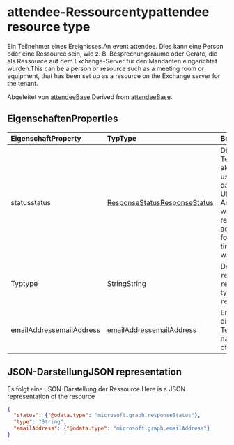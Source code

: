 # <a name="attendee-resource-type"></a><span data-ttu-id="3dee0-101">attendee-Ressourcentyp</span><span class="sxs-lookup"><span data-stu-id="3dee0-101">attendee resource type</span></span>

<span data-ttu-id="3dee0-102">Ein Teilnehmer eines Ereignisses.</span><span class="sxs-lookup"><span data-stu-id="3dee0-102">An event attendee.</span></span> <span data-ttu-id="3dee0-103">Dies kann eine Person oder eine Ressource sein, wie z. B. Besprechungsräume oder Geräte, die als Ressource auf dem Exchange-Server für den Mandanten eingerichtet wurden.</span><span class="sxs-lookup"><span data-stu-id="3dee0-103">This can be a person or resource such as a meeting room or equipment, that has been set up as a resource on the Exchange server for the tenant.</span></span>

<span data-ttu-id="3dee0-104">Abgeleitet von [attendeeBase](attendeebase.md).</span><span class="sxs-lookup"><span data-stu-id="3dee0-104">Derived from [attendeeBase](attendeebase.md).</span></span>

## <a name="properties"></a><span data-ttu-id="3dee0-105">Eigenschaften</span><span class="sxs-lookup"><span data-stu-id="3dee0-105">Properties</span></span>
| <span data-ttu-id="3dee0-106">Eigenschaft</span><span class="sxs-lookup"><span data-stu-id="3dee0-106">Property</span></span>     | <span data-ttu-id="3dee0-107">Typ</span><span class="sxs-lookup"><span data-stu-id="3dee0-107">Type</span></span>   |<span data-ttu-id="3dee0-108">Beschreibung</span><span class="sxs-lookup"><span data-stu-id="3dee0-108">Description</span></span>|
|:---------------|:--------|:----------|
|<span data-ttu-id="3dee0-109">status</span><span class="sxs-lookup"><span data-stu-id="3dee0-109">status</span></span>|[<span data-ttu-id="3dee0-110">ResponseStatus</span><span class="sxs-lookup"><span data-stu-id="3dee0-110">ResponseStatus</span></span>](responsestatus.md)|<span data-ttu-id="3dee0-111">Die Antwort des Teilnehmers (keine, akzeptiert, abgelehnt, usw.) für das Ereignis und das Datum und die Uhrzeit, an dem/der die Antwort gesendet wurde.</span><span class="sxs-lookup"><span data-stu-id="3dee0-111">The attendee's response (none, accepted, declined, etc.) for the event and date-time that the response was sent.</span></span>|
|<span data-ttu-id="3dee0-112">Typ</span><span class="sxs-lookup"><span data-stu-id="3dee0-112">type</span></span>|<span data-ttu-id="3dee0-113">String</span><span class="sxs-lookup"><span data-stu-id="3dee0-113">String</span></span>|<span data-ttu-id="3dee0-114">Der Teilnehmertyp: `required`, `optional`, `resource`.</span><span class="sxs-lookup"><span data-stu-id="3dee0-114">The attendee type: `required`, `optional`, `resource`.</span></span>|
|<span data-ttu-id="3dee0-115">emailAddress</span><span class="sxs-lookup"><span data-stu-id="3dee0-115">emailAddress</span></span>|[<span data-ttu-id="3dee0-116">emailAddress</span><span class="sxs-lookup"><span data-stu-id="3dee0-116">emailAddress</span></span>](emailAddress.md)|<span data-ttu-id="3dee0-117">Enthält den Namen und die SMTP-Adresse des Teilnehmers.</span><span class="sxs-lookup"><span data-stu-id="3dee0-117">Includes the name and SMTP address of the attendee.</span></span>|

## <a name="json-representation"></a><span data-ttu-id="3dee0-118">JSON-Darstellung</span><span class="sxs-lookup"><span data-stu-id="3dee0-118">JSON representation</span></span>

<span data-ttu-id="3dee0-119">Es folgt eine JSON-Darstellung der Ressource.</span><span class="sxs-lookup"><span data-stu-id="3dee0-119">Here is a JSON representation of the resource</span></span>

<!-- {
  "blockType": "resource",
  "optionalProperties": [

  ],
  "@odata.type": "microsoft.graph.attendee"
}-->

```json
{
  "status": {"@odata.type": "microsoft.graph.responseStatus"},
  "type": "String",
  "emailAddress": {"@odata.type": "microsoft.graph.emailAddress"}
}

```


<!-- uuid: 8fcb5dbc-d5aa-4681-8e31-b001d5168d79
2015-10-25 14:57:30 UTC -->
<!-- {
  "type": "#page.annotation",
  "description": "attendee resource",
  "keywords": "",
  "section": "documentation",
  "tocPath": ""
}-->